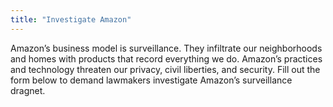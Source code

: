 ```yaml
---
title: "Investigate Amazon"
---
```


Amazon’s business model is surveillance. They infiltrate our neighborhoods and homes with products that record everything we do. Amazon’s practices and technology threaten our privacy, civil liberties, and security. Fill out the form below to demand lawmakers investigate Amazon’s surveillance dragnet.

